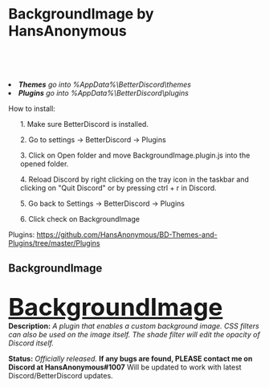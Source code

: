 <h1>BackgroundImage by HansAnonymous</h1>

<br><div align=LEFT><br>

<li><i><b>Themes</b> go into %AppData%\BetterDiscord\themes</i>
<li><i><b>Plugins</b> go into %AppData%\BetterDiscord\plugins</i>

How to install:
<ol>1. Make sure BetterDiscord is installed.</ol>
<ol>2. Go to settings -> BetterDiscord -> Plugins</ol>
<ol>3. Click on Open folder and move BackgroundImage.plugin.js into the opened folder.</ol>
<ol>4. Reload Discord by right clicking on the tray icon in the taskbar and clicking on "Quit Discord" or by pressing ctrl + r in Discord.</ol>
<ol>5. Go back to Settings -> BetterDiscord -> Plugins</ol>
<ol>6. Click check on BackgroundImage</ol>

Plugins: https://github.com/HansAnonymous/BD-Themes-and-Plugins/tree/master/Plugins

<h2>BackgroundImage</h2><br>
<font size="25"><b><DIV ALIGN=LEFT><a href="https://github.com/HansAnonymous/BD-Themes-and-Plugins/blob/master/Plugins/BackgroundImage/BackgroundImage.plugin.js">BackgroundImage</a></div></b></font>
<b>Description:</b><i> A plugin that enables a custom background image. CSS filters can also be used on the image itself. The shade filter will edit the opacity of Discord itself.</i><br>

<b>Status:</b> <i>Officially released.</i> <b>If any bugs are found, PLEASE contact me on Discord at HansAnonymous#1007</b> Will be updated to work with latest Discord/BetterDiscord updates.<br>
